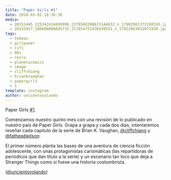 ```yaml
---
title: "Paper Girls #1"
date: 2018-03-01 18:36:38
media: 
  - 28151445_225342424699998_2378568208673144832_n_17902981372190193.jpg
  - 28155917_186686008605735_217854751436439552_n_17922863032071930.jpg
tags: 
  - tebeos
  - girlpower
  - cifi
  - 80s
  - retro
  - planetacomics
  - image
  - cliffchiang
  - briankvaughan
  - papergirls
  - 1
template: instagram
author: uncientovolando
---
```


Paper Girls [#1](/tags/1).


Comenzamos nuestro quinto mes con una revisión de lo publicado en nuestro país de Paper Girls. Grapa a grapa y cada dos días, intentaremos reseñar cada capitulo de la serie de Brian K. Vaughan, [@cliffchiang](https://instagram.com/cliffchiang) y [@fatheadwilson](https://instagram.com/fatheadwilson):


El primer número planta las bases de una aventura de ciencia ficción adolescente, con unas protagonistas carismáticas (las repartidoras de periódicos que dan título a la serie) y un escenario tan loco que deja a Stranger Things como si fuese una historia costumbrista.


([@uncientovolando](https://instagram.com/uncientovolando))







